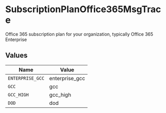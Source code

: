 # SubscriptionPlanOffice365MsgTrace

Office 365 subscription plan for your organization, typically Office 365 Enterprise


## Values

| Name             | Value            |
| ---------------- | ---------------- |
| `ENTERPRISE_GCC` | enterprise_gcc   |
| `GCC`            | gcc              |
| `GCC_HIGH`       | gcc_high         |
| `DOD`            | dod              |